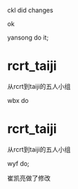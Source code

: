 
ckl did changes



ok

yansong do it;

# rcrt_taiji
从rcrt到taiji的五人小组

wbx do

# rcrt_taiji
从rcrt到taiji的五人小组

wyf do;


崔凯亮做了修改



